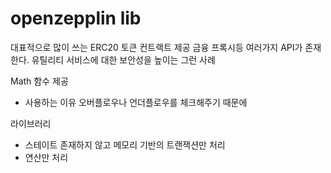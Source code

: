 
# openzepplin lib 

대표적으로 많이 쓰는 ERC20 토큰 컨트랙트 제공 
금융 프록시등 여러가지 API가 존재한다.
유틸리티 서비스에 대한 보안성을 높이는 그런 사례 

Math 함수 제공 
- 사용하는 이유 오버플로우나 언더플로우를 체크해주기 때문에

라이브러리
- 스테이트 존재하지 않고 메모리 기반의 트랜잭션만 처리 
- 연산만 처리 